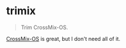 # trimix

> Trim CrossMix-OS.

[CrossMix-OS](https://github.com/cizia64/CrossMix-OS) is great, but I don't need
all of it.

